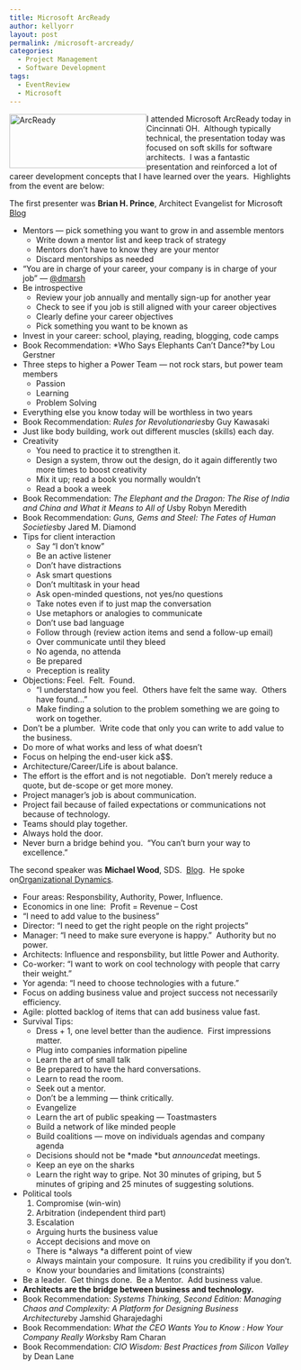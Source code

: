 ```yaml
---
title: Microsoft ArcReady
author: kellyorr
layout: post
permalink: /microsoft-arcready/
categories:
  - Project Management
  - Software Development
tags:
  - EventReview
  - Microsoft
---
```

[<img style="margin-left: 0px; margin-right: 0px; border-width: 0px;" title="ArcReady" src="http://lh6.ggpht.com/_nTDxczC5VxA/TDDLdr2LqtI/AAAAAAAACww/XPKqwFIGTfA/ArcReady_thumb%5B1%5D.png?imgmax=800" alt="ArcReady" width="244" height="96" align="left" border="0" />][1]I attended Microsoft ArcReady today in Cincinnati OH.  Although typically technical, the presentation today was focused on soft skills for software architects.  I was a fantastic presentation and reinforced a lot of career development concepts that I have learned over the years.  Highlights from the event are below:

The first presenter was **Brian H. Prince**, Architect Evangelist for Microsoft [Blog][2]

  * Mentors &#8212; pick something you want to grow in and assemble mentors 
      * Write down a mentor list and keep track of strategy
      * Mentors don&#8217;t have to know they are your mentor
      * Discard mentorships as needed
  * &#8220;You are in charge of your career, your company is in charge of your job&#8221; &#8212; [@dmarsh][3]
  * Be introspective 
      * Review your job annually and mentally sign-up for another year
      * Check to see if you job is still aligned with your career objectives
      * Clearly define your career objectives
      * Pick something you want to be known as
  * Invest in your career: school, playing, reading, blogging, code camps
  * Book Recommendation: *Who Says Elephants Can&#8217;t Dance?*by Lou Gerstner
  * Three steps to higher a Power Team &#8212; not rock stars, but power team members 
      * Passion
      * Learning
      * Problem Solving
  * Everything else you know today will be worthless in two years
  * Book Recommendation: *Rules for Revolutionaries*by Guy Kawasaki
  * Just like body building, work out different muscles (skills) each day.
  * Creativity 
      * You need to practice it to strengthen it.
      * Design a system, throw out the design, do it again differently two more times to boost creativity
      * Mix it up; read a book you normally wouldn&#8217;t
      * Read a book a week
  * Book Recommendation: *The Elephant and the Dragon: The Rise of India and China and What it Means to All of Us*by Robyn Meredith
  * Book Recommendation: *Guns, Gems and Steel: The Fates of Human Societies*by Jared M. Diamond
  * Tips for client interaction 
      * Say &#8220;I don&#8217;t know&#8221;
      * Be an active listener
      * Don&#8217;t have distractions
      * Ask smart questions
      * Don&#8217;t multitask in your head
      * Ask open-minded questions, not yes/no questions
      * Take notes even if to just map the conversation
      * Use metaphors or analogies to communicate
      * Don&#8217;t use bad language
      * Follow through (review action items and send a follow-up email)
      * Over communicate until they bleed
      * No agenda, no attenda
      * Be prepared
      * Preception is reality
  * Objections: Feel.  Felt.  Found. 
      * &#8220;I understand how you feel.  Others have felt the same way.  Others have found&#8230;&#8221;
      * Make finding a solution to the problem something we are going to work on together.
  * Don&#8217;t be a plumber.  Write code that only you can write to add value to the business.
  * Do more of what works and less of what doesn&#8217;t
  * Focus on helping the end-user kick a$$.
  * Architecture/Career/Life is about balance.
  * The effort is the effort and is not negotiable.  Don&#8217;t merely reduce a quote, but de-scope or get more money.
  * Project manager&#8217;s job is about communication.
  * Project fail because of failed expectations or communications not because of technology.
  * Teams should play together.
  * Always hold the door.
  * Never burn a bridge behind you.  &#8220;You can&#8217;t burn your way to excellence.&#8221;

The second speaker was **Michael Wood**, SDS.  [Blog][4].  He spoke on[Organizational Dynamics][5].

  * Four areas: Responsbility, Authority, Power, Influence.
  * Economics in one line:  Profit = Revenue &#8211; Cost
  * &#8220;I need to add value to the business&#8221;
  * Director: &#8220;I need to get the right people on the right projects&#8221;
  * Manager: &#8220;I need to make sure everyone is happy.&#8221;  Authority but no power.
  * Architects: Influence and responsbility, but little Power and Authority.
  * Co-worker: &#8220;I want to work on cool technology with people that carry their weight.&#8221;
  * Yor agenda: &#8220;I need to choose technologies with a future.&#8221;
  * Focus on adding business value and project success not necessarily efficiency.
  * Agile: plotted backlog of items that can add business value fast.
  * Survival Tips: 
      * Dress + 1, one level better than the audience.  First impressions matter.
      * Plug into companies information pipeline
      * Learn the art of small talk
      * Be prepared to have the hard conversations.
      * Learn to read the room.
      * Seek out a mentor.
      * Don&#8217;t be a lemming &#8212; think critically.
      * Evangelize
      * Learn the art of public speaking &#8212; Toastmasters
      * Build a network of like minded people
      * Build coalitions &#8212; move on individuals agendas and company agenda
      * Decisions should not be *made *but *announced*at meetings.
      * Keep an eye on the sharks
      * Learn the right way to gripe. Not 30 minutes of griping, but 5 minutes of griping and 25 minutes of suggesting solutions.
  * Political tools 
      1. Compromise (win-win)
      2. Arbitration (independent third part)
      3. Escalation
      * Arguing hurts the business value
      * Accept decisions and move on
      * There is *always *a different point of view
      * Always maintain your composure.  It ruins you credibility if you don&#8217;t.
      * Know your boundaries and limitations (constraints)
  * Be a leader.  Get things done.  Be a Mentor.  Add business value.
  * **Architects are the bridge between business and technology.**
  * Book Recommendation: *Systems Thinking, Second Edition: Managing Chaos and Complexity: A Platform for Designing Business Architecture*by Jamshid Gharajedaghi
  * Book Recommendation: *What the CEO Wants You to Know : How Your Company Really Works*by Ram Charan
  * Book Recommendation: *CIO Wisdom: Best Practices from Silicon Valley* by Dean Lane

 [1]: http://lh6.ggpht.com/_nTDxczC5VxA/TDDLc_7CNmI/AAAAAAAACws/uH11Og8VArg/s1600-h/ArcReady%5B3%5D.png
 [2]: http://www.brianhprince.com/
 [3]: http://twitter.com/dmarsh
 [4]: http://mvwood.com/blog/
 [5]: http://mvwood.com/blog/my-arcready-talk-organizational-dynamics/